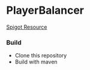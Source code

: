 # PlayerBalancer
[Spigot Resource](https://www.spigotmc.org/resources/playerbalancer.55011/)

### Build
* Clone this repository
* Build with maven
